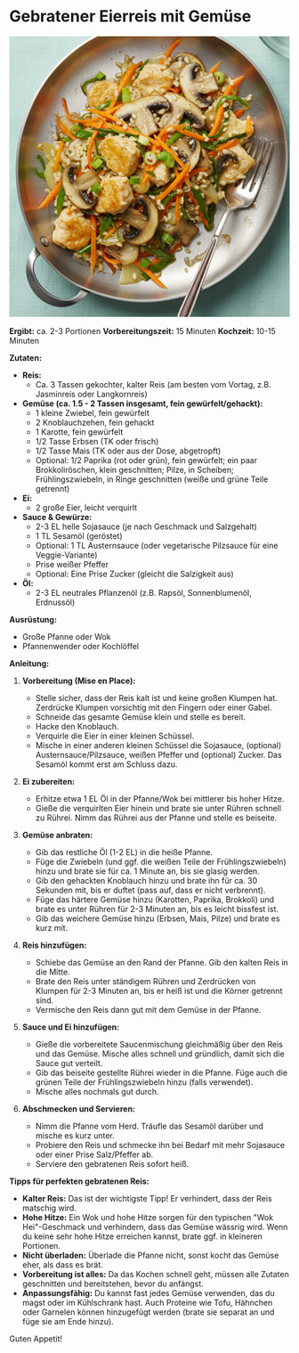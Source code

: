 # Gebratener Eierreis mit Gemüse

![Gebratener Eierreis](/images/gebratener-eierreis.png)

**Ergibt:** ca. 2-3 Portionen
**Vorbereitungszeit:** 15 Minuten
**Kochzeit:** 10-15 Minuten

**Zutaten:**

*   **Reis:**
    *   Ca. 3 Tassen gekochter, kalter Reis (am besten vom Vortag, z.B. Jasminreis oder Langkornreis)
*   **Gemüse (ca. 1.5 - 2 Tassen insgesamt, fein gewürfelt/gehackt):**
    *   1 kleine Zwiebel, fein gewürfelt
    *   2 Knoblauchzehen, fein gehackt
    *   1 Karotte, fein gewürfelt
    *   1/2 Tasse Erbsen (TK oder frisch)
    *   1/2 Tasse Mais (TK oder aus der Dose, abgetropft)
    *   Optional: 1/2 Paprika (rot oder grün), fein gewürfelt; ein paar Brokkoliröschen, klein geschnitten; Pilze, in Scheiben; Frühlingszwiebeln, in Ringe geschnitten (weiße und grüne Teile getrennt)
*   **Ei:**
    *   2 große Eier, leicht verquirlt
*   **Sauce & Gewürze:**
    *   2-3 EL helle Sojasauce (je nach Geschmack und Salzgehalt)
    *   1 TL Sesamöl (geröstet)
    *   Optional: 1 TL Austernsauce (oder vegetarische Pilzsauce für eine Veggie-Variante)
    *   Prise weißer Pfeffer
    *   Optional: Eine Prise Zucker (gleicht die Salzigkeit aus)
*   **Öl:**
    *   2-3 EL neutrales Pflanzenöl (z.B. Rapsöl, Sonnenblumenöl, Erdnussöl)

**Ausrüstung:**

*   Große Pfanne oder Wok
*   Pfannenwender oder Kochlöffel

**Anleitung:**

1.  **Vorbereitung (Mise en Place):**
    *   Stelle sicher, dass der Reis kalt ist und keine großen Klumpen hat. Zerdrücke Klumpen vorsichtig mit den Fingern oder einer Gabel.
    *   Schneide das gesamte Gemüse klein und stelle es bereit.
    *   Hacke den Knoblauch.
    *   Verquirle die Eier in einer kleinen Schüssel.
    *   Mische in einer anderen kleinen Schüssel die Sojasauce, (optional) Austernsauce/Pilzsauce, weißen Pfeffer und (optional) Zucker. Das Sesamöl kommt erst am Schluss dazu.

2.  **Ei zubereiten:**
    *   Erhitze etwa 1 EL Öl in der Pfanne/Wok bei mittlerer bis hoher Hitze.
    *   Gieße die verquirlten Eier hinein und brate sie unter Rühren schnell zu Rührei. Nimm das Rührei aus der Pfanne und stelle es beiseite.

3.  **Gemüse anbraten:**
    *   Gib das restliche Öl (1-2 EL) in die heiße Pfanne.
    *   Füge die Zwiebeln (und ggf. die weißen Teile der Frühlingszwiebeln) hinzu und brate sie für ca. 1 Minute an, bis sie glasig werden.
    *   Gib den gehackten Knoblauch hinzu und brate ihn für ca. 30 Sekunden mit, bis er duftet (pass auf, dass er nicht verbrennt).
    *   Füge das härtere Gemüse hinzu (Karotten, Paprika, Brokkoli) und brate es unter Rühren für 2-3 Minuten an, bis es leicht bissfest ist.
    *   Gib das weichere Gemüse hinzu (Erbsen, Mais, Pilze) und brate es kurz mit.

4.  **Reis hinzufügen:**
    *   Schiebe das Gemüse an den Rand der Pfanne. Gib den kalten Reis in die Mitte.
    *   Brate den Reis unter ständigem Rühren und Zerdrücken von Klumpen für 2-3 Minuten an, bis er heiß ist und die Körner getrennt sind.
    *   Vermische den Reis dann gut mit dem Gemüse in der Pfanne.

5.  **Sauce und Ei hinzufügen:**
    *   Gieße die vorbereitete Saucenmischung gleichmäßig über den Reis und das Gemüse. Mische alles schnell und gründlich, damit sich die Sauce gut verteilt.
    *   Gib das beiseite gestellte Rührei wieder in die Pfanne. Füge auch die grünen Teile der Frühlingszwiebeln hinzu (falls verwendet).
    *   Mische alles nochmals gut durch.

6.  **Abschmecken und Servieren:**
    *   Nimm die Pfanne vom Herd. Träufle das Sesamöl darüber und mische es kurz unter.
    *   Probiere den Reis und schmecke ihn bei Bedarf mit mehr Sojasauce oder einer Prise Salz/Pfeffer ab.
    *   Serviere den gebratenen Reis sofort heiß.

**Tipps für perfekten gebratenen Reis:**

*   **Kalter Reis:** Das ist der wichtigste Tipp! Er verhindert, dass der Reis matschig wird.
*   **Hohe Hitze:** Ein Wok und hohe Hitze sorgen für den typischen "Wok Hei"-Geschmack und verhindern, dass das Gemüse wässrig wird. Wenn du keine sehr hohe Hitze erreichen kannst, brate ggf. in kleineren Portionen.
*   **Nicht überladen:** Überlade die Pfanne nicht, sonst kocht das Gemüse eher, als dass es brät.
*   **Vorbereitung ist alles:** Da das Kochen schnell geht, müssen alle Zutaten geschnitten und bereitstehen, bevor du anfängst.
*   **Anpassungsfähig:** Du kannst fast jedes Gemüse verwenden, das du magst oder im Kühlschrank hast. Auch Proteine wie Tofu, Hähnchen oder Garnelen können hinzugefügt werden (brate sie separat an und füge sie am Ende hinzu).

Guten Appetit!
